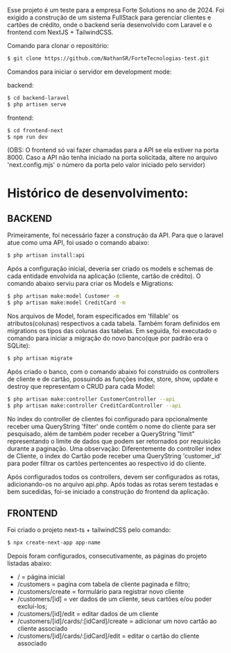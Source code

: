 Esse projeto é um teste para a empresa Forte Solutions no ano de 2024. Foi exigido a construção de um sistema FullStack para gerenciar clientes e cartões de crédito, onde o backend seria desenvolvido com Laravel e o frontend com NextJS + TailwindCSS. 


Comando para clonar o repositório:
```bash
$ git clone https://github.com/NathanSR/ForteTecnologias-test.git
```

Comandos para iniciar o servidor em development mode:

backend:
```bash
$ cd backend-laravel
$ php artisen serve
```

frontend:
```bash
$ cd frontend-next
$ npm run dev
```

(OBS: O frontend só vai fazer chamadas para a API se ela estiver na porta 8000. Caso a API não tenha iniciado na porta solicitada, altere no arquivo 'next.config.mjs' o número da porta pelo valor iniciado pelo servidor)






# Histórico de desenvolvimento:



## BACKEND

Primeiramente, foi necessário fazer a construção da API. Para que o laravel atue como uma API, foi usado o comando abaixo:

```bash
$ php artisan install:api
```

Após a configuração inicial, deveria ser criado os models e schemas de cada entidade envolvida na aplicação (cliente, cartão de crédito). O comando abaixo serviu para criar os Models e Migrations: 

```bash
$ php artisan make:model Customer -m
$ php artisan make:model CreditCard -m
```

Nos arquivos de Model, foram especificados em 'fillable' os atributos(colunas) respectivos a cada tabela. Também foram definidos em migrations os tipos das colunas das tabelas. Em seguida, foi executado o comando para iniciar a migração do novo banco(que por padrão era o SQLite):

```bash
$ php artisan migrate
```

Após criado o banco, com o comando abaixo foi construido os controllers de cliente e de cartão, possuindo as funções index, store, show, update e destroy que representam o CRUD para cada Model:

```bash
$ php artisan make:controller CustomerController --api
$ php artisan make:controller CreditCardController --api
```

No index do controller de clientes foi configurado para opcionalmente receber uma QueryString 'filter' onde contêm o nome do cliente para ser pesquisado, além de também poder receber a QueryString "limit" representando o limite de dados que podem ser retornados por requisição durante a paginação.
Uma observação: Diferentemente do controller index de Cliente, o index do Cartão pode receber uma QueryString 'customer_id' para poder filtrar os cartões pertencentes ao respectivo id do cliente.

Após configurados todos os controllers, devem ser configurados as rotas, adicionando-os no arquivo api.php.
Após todas as rotas serem testadas e bem sucedidas, foi-se iniciado a construção do frontend da aplicação.



## FRONTEND

Foi criado o projeto next-ts + tailwindCSS pelo comando:

```bash
$ npx create-next-app app-name
```

Depois foram configurados, consecutivamente, as páginas do projeto listadas abaixo: 

* / = página inicial
* /customers = pagina com tabela de cliente paginada e filtro;
* /customers/create = formulário para registrar  novo cliente
* /customers/[id] = ver dados de um cliente, seus cartões e/ou poder excluí-los;
* /customers/[id]/edit = editar dados de um cliente
* /customers/[id]/cards/:[idCard]/create = adicionar um novo cartão ao cliente associado
* /customers/[id]/cards/:[idCard]/edit = editar o cartão do cliente associado







